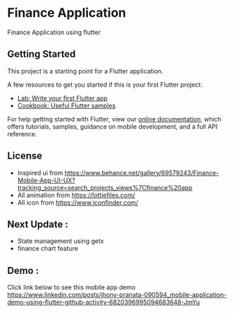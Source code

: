 # Finance Application

Finance Application using flutter

## Getting Started

This project is a starting point for a Flutter application.

A few resources to get you started if this is your first Flutter project:

- [Lab: Write your first Flutter app](https://flutter.dev/docs/get-started/codelab)
- [Cookbook: Useful Flutter samples](https://flutter.dev/docs/cookbook)

For help getting started with Flutter, view our
[online documentation](https://flutter.dev/docs), which offers tutorials,
samples, guidance on mobile development, and a full API reference.

## License

- Inspired ui from https://www.behance.net/gallery/69579243/Finance-Mobile-App-UI-UX?tracking_source=search_projects_views%7Cfinance%20app
- All animation from https://lottiefiles.com/
- All icon from https://www.iconfinder.com/

## Next Update :
- State management using getx
- finance chart feature

## Demo :
Click link below to see this mobile app demo
https://www.linkedin.com/posts/jhony-pranata-090594_mobile-application-demo-using-flutter-github-activity-6820396995094683648-JmYu
